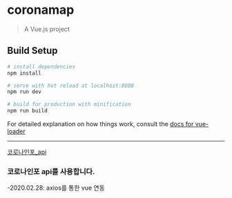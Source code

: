 # coronamap

> A Vue.js project

## Build Setup

``` bash
# install dependencies
npm install

# serve with hot reload at localhost:8080
npm run dev

# build for production with minification
npm run build
```

For detailed explanation on how things work, consult the [docs for vue-loader](http://vuejs.github.io/vue-loader)

-----

[코로나인포_api](https://api.coronas.info/)

<h3>코로나인포 api를 사용합니다.</h3>


-2020.02.28: axios를 통한 vue 연동

